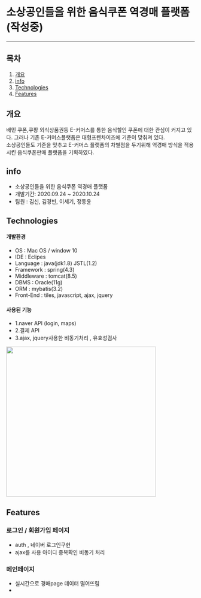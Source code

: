 # 소상공인들을 위한 음식쿠폰 역경매 플랫폼  (작성중) 
<hr/>

## 목차 
1. [개요](#개요)
2. [info](#info)
2. [Technologies](#Technologies)
3. [Features](#Features)
## 개요 
배민 쿠폰,쿠팡 외식상품권등 E-커머스를 통한 음식할인 쿠폰에 대한 관심이 커지고 있다. 그러나 기존 E-커머스플랫폼은 대형프렌차이즈에 기준이 맞춰져 있다.     
소상공인들도 기준을 맞추고  E-커머스 플랫폼의 차별점을 두기위해 역경매 방식을 적용시킨 음식쿠폰판매 플랫폼을 기획하였다. 

## info
- 소상공인들을 위한 음식쿠폰 역경매 플랫폼 
- 개발기간: 2020.09.24 ~ 2020.10.24
- 팀원 : 김신, 김경빈, 이세기, 정동윤 

## Technologies

#### 개발환경  
- OS : Mac OS / window 10 
- IDE : Eclipes
- Language : java(jdk1.8) JSTL(1.2) 
- Framework : spring(4.3)
- Middleware : tomcat(8.5) 
- DBMS : Oracle(11g)
- ORM : mybatis(3.2)
- Front-End : tiles, javascript, ajax, jquery

#### 사용된 기능 
- 1.naver API (login, maps) 
- 2.결제 API 
- 3.ajax, jquery사용한 비동기처리 , 유효성검사 


<img src="https://user-images.githubusercontent.com/33523029/99492247-8e1a4000-29b0-11eb-84a5-e395eeab72a3.png" width="400" height="400">


## Features

### 로그인 / 회원가입 페이지 
 - auth , 네이버 로그인구현 
 - ajax를 사용 아이디 중복확인 비동기 처리 
 
 
 ### 메인페이지 
 - 실시간으로 경매page 데이터 떨어뜨림 
 - 
